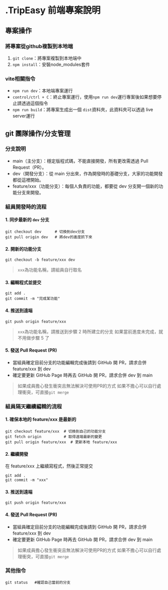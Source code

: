 # .TripEasy 前端專案說明

## 專案操作

### 將專案從github複製到本地端

1. `git clone`：將專案複製到本地端中
2. `npm install`：安裝node_modules套件

### vite相關指令

- `npm run dev`：本地端專案運行
- `control/ctrl + C`：終止專案運行，使用`npm run dev`運行專案後如果想要停止請透過這個指令
- `npm run build`：將專案生成出一個 `dist`資料夾，此資料夾可以透過 live server運行

## git 團隊操作/分支管理

### 分支說明

- main（主分支）：穩定版程式碼，不能直接開發，所有更改需透過 Pull Request（PR）。
- dev（開發分支）：從 main 分出來，作為開發時的基礎分支，大家的功能開發都從這裡開始。
- feature/xxx（功能分支）：每個人負責的功能，都要從 dev 分支開一個新的功能分支來開發。

### 組員開發時的流程

#### 1. 同步最新的 `dev` 分支

```
git checkout dev      # 切換到dev分支
git pull origin dev   # 將dev的進度抓下來
```

#### 2. 開新的功能分支

```
git checkout -b feature/xxx dev
```

> `xxx`為功能名稱，請組員自行取名

#### 3. 編輯程式並提交

```
git add .
git commit -m "完成某功能"
```

#### 4. 推送到遠端

```
git push origin feature/xxx
```

> `xxx`為功能名稱，請推送到步驟 2 時所建立的分支
> 如果當前進度未完成，就不用做步驟 5 了

#### 5. 發送 Pull Request (PR)

- 當組員確定目前分支的功能編輯完成後請到 GitHub 開 PR，請求合併 feature/xxx 到 dev
- 確定要更新 GitHub Page 時再去 GitHub 開 PR，請求合併 dev 到 main

> 如果成員擔心發生衝突且無法解決可使用PR的方式
> 如果不擔心可以自行處理衝突，可直接`git merge`

### 組員隔天繼續編輯的流程

#### 1. 確保本地的 feature/xxx 是最新的

```
git checkout feature/xxx  # 切換到自己的功能分支
git fetch origin          # 取得遠端最新的變更
git pull origin feature/xxx  # 更新本地 feature/xxx
```

#### 2. 繼續開發

在 feature/xxx 上繼續寫程式，然後正常提交

```
git add .
git commit -m "xxx"
```

#### 3. 推送到遠端

```
git push origin feature/xxx
```

#### 4. 發送 Pull Request (PR)

- 當組員確定目前分支的功能編輯完成後請到 GitHub 開 PR，請求合併 feature/xxx 到 dev
- 確定要更新 GitHub Page 時再去 GitHub 開 PR，請求合併 dev 到 main

> 如果成員擔心發生衝突且無法解決可使用PR的方式
> 如果不擔心可以自行處理衝突，可直接`git merge`

### 其他指令

```
git status   #確認自己當前的分支
```
